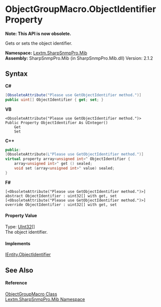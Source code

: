 # ObjectGroupMacro.ObjectIdentifier Property 
 

**Note: This API is now obsolete.**

Gets or sets the object identifier.

**Namespace:**&nbsp;<a href="N_Lextm_SharpSnmpPro_Mib">Lextm.SharpSnmpPro.Mib</a><br />**Assembly:**&nbsp;SharpSnmpPro.Mib (in SharpSnmpPro.Mib.dll) Version: 2.1.2

## Syntax

**C#**<br />
``` C#
[ObsoleteAttribute("Please use GetObjectIdentifier method.")]
public uint[] ObjectIdentifier { get; set; }
```

**VB**<br />
``` VB
<ObsoleteAttribute("Please use GetObjectIdentifier method.")>
Public Property ObjectIdentifier As UInteger()
	Get
	Set
```

**C++**<br />
``` C++
public:
[ObsoleteAttribute(L"Please use GetObjectIdentifier method.")]
virtual property array<unsigned int>^ ObjectIdentifier {
	array<unsigned int>^ get () sealed;
	void set (array<unsigned int>^ value) sealed;
}
```

**F#**<br />
``` F#
[<ObsoleteAttribute("Please use GetObjectIdentifier method.")>]
abstract ObjectIdentifier : uint32[] with get, set
[<ObsoleteAttribute("Please use GetObjectIdentifier method.")>]
override ObjectIdentifier : uint32[] with get, set
```


#### Property Value
Type: <a href="https://docs.microsoft.com/dotnet/api/system.uint32" target="_blank" rel="noopener noreferrer">UInt32</a>[]<br />The object identifier.

#### Implements
<a href="P_Lextm_SharpSnmpPro_Mib_IEntity_ObjectIdentifier">IEntity.ObjectIdentifier</a><br />

## See Also


#### Reference
<a href="T_Lextm_SharpSnmpPro_Mib_ObjectGroupMacro">ObjectGroupMacro Class</a><br /><a href="N_Lextm_SharpSnmpPro_Mib">Lextm.SharpSnmpPro.Mib Namespace</a><br />